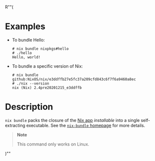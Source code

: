 R""(

# Examples

* To bundle Hello:

  ```console
  # nix bundle nixpkgs#hello
  # ./hello
  Hello, world!
  ```

* To bundle a specific version of Nix:

  ```console
  # nix bundle github:NixOS/nix/e3ddffb27e5fc37a209cfd843c6f7f6a9460a8ec
  # ./nix --version
  nix (Nix) 2.4pre20201215_e3ddffb
  ```

# Description

`nix bundle` packs the closure of the [Nix app](./nix3-run.md)
*installable* into a single self-extracting executable. See the
[`nix-bundle` homepage](https://github.com/matthewbauer/nix-bundle)
for more details.

> **Note**
>
> This command only works on Linux.

)""

